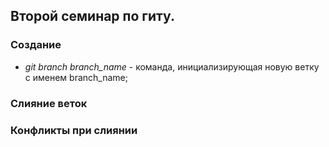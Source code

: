## Второй семинар по гиту.

### Создание 

* *git branch branch_name* - команда, инициализирующая новую ветку с именем branch_name;



### Слияние веток

### Конфликты при слиянии